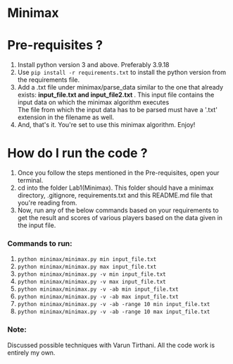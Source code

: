 # Minimax
# Pre-requisites ?
1. Install python version 3 and above. Preferably 3.9.18
2. Use `pip install -r requirements.txt` to install the python version from the requirements file.
3. Add a .txt file under minimax/parse_data similar to the one that already exists: <b>input_file.txt and input_file2.txt </b>.
    This input file contains the input data on which the minimax algorithm executes
    <br>The file from which the input data has to be parsed must have a '.txt' extension in the filename as well.
4. And, that's it. You're set to use this minimax algorithm. Enjoy!

# How do I run the code ?
1. Once you follow the steps mentioned in the Pre-requisites, open your terminal.
2. cd into the folder Lab1(Minimax). This folder should have a minimax directory, .gitignore, requirements.txt and this README.md file that you're reading from.
3. Now, run any of the below commands based on your requirements to get the result and scores of various players based on the data given in the input file.

### Commands to run:
1. `python minimax/minimax.py min input_file.txt`
2. `python minimax/minimax.py max input_file.txt`
3. `python minimax/minimax.py -v min input_file.txt`
4. `python minimax/minimax.py -v max input_file.txt`
5. `python minimax/minimax.py -v -ab min input_file.txt`
6. `python minimax/minimax.py -v -ab max input_file.txt`
7. `python minimax/minimax.py -v -ab -range 10 min input_file.txt`
8. `python minimax/minimax.py -v -ab -range 10 max input_file.txt`
    

### Note:
Discussed possible techniques with Varun Tirthani.
All the code work is entirely my own.

